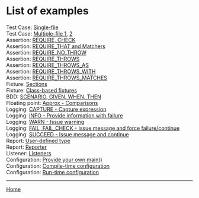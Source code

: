 <a id="top"></a>
# List of examples

Test Case: [Single-file](../examples/010-TestCase.cpp)<br>
Test Case: [Multiple-file 1](../examples/020-TestCase-1.cpp), [2](../examples/020-TestCase-1.cpp)<br>
Assertion: [REQUIRE, CHECK](../examples/030-Asn-Require-Check.cpp)<br>
Assertion: [REQUIRE_THAT and Matchers](../examples/040-Asn-RequireThat.cpp)<br>
Assertion: [REQUIRE_NO_THROW](../examples/050-Asn-RequireNoThrow.cpp)<br>
Assertion: [REQUIRE_THROWS](../examples/050-Asn-RequireThrows.cpp)<br>
Assertion: [REQUIRE_THROWS_AS](../examples/070-Asn-RequireThrowsAs.cpp)<br>
Assertion: [REQUIRE_THROWS_WITH](../examples/080-Asn-RequireThrowsWith.cpp)<br>
Assertion: [REQUIRE_THROWS_MATCHES](../examples/090-Asn-RequireThrowsMatches.cpp)<br>
Fixture: [Sections](../examples/100-Fix-Section.cpp)<br>
Fixture: [Class-based fixtures](../examples/110-Fix-ClassFixture.cpp)<br>
BDD: [SCENARIO, GIVEN, WHEN, THEN](../examples/120-Bdd-ScenarioGivenWhenThen.cpp)<br>
Floating point: [Approx - Comparisons](../examples/130-Fpt-Approx.cpp)<br>
Logging: [CAPTURE - Capture expression](../examples/140-Log-Capture.cpp)<br>
Logging: [INFO - Provide information with failure](../examples/150-Log-Info.cpp)<br>
Logging: [WARN - Issue warning](../examples/160-Log-Warn.cpp)<br>
Logging: [FAIL, FAIL_CHECK - Issue message and force failure/continue](../examples/170-Log-Fail.cpp)<br>
Logging: [SUCCEED - Issue message and continue](../examples/180-Log-Succeed.cpp)<br>
Report: [User-defined type](../examples/190-Rpt-ReportUserDefinedType.cpp)<br>
Report: [Reporter](../examples/200-Rpt-UserDefinedReporter.cpp)<br>
Listener: [Listeners](../examples/210-Lsn-Listeners.cpp)<br>
Configuration: [Provide your own main()](../examples/220-Cfg-OwnMain.cpp)<br>
Configuration: [Compile-time configuration](../examples/230-Cfg-CompileTimeConfiguration.cpp)<br>
Configuration: [Run-time configuration](../examples/240-Cfg-RunTimeConfiguration.cpp)<br>

---

[Home](Readme.md#top)

